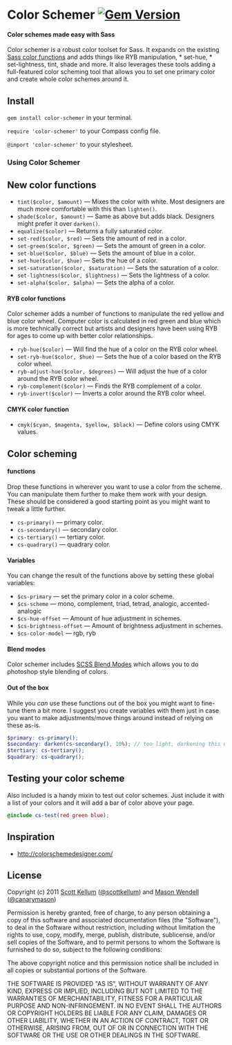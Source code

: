 # Color Schemer [![Gem Version](https://badge.fury.io/rb/color-schemer.png)](http://badge.fury.io/rb/color-schemer)

#### Color schemes made easy with Sass

Color schemer is a robust color toolset for Sass. It expands on the existing [Sass color functions](http://sass-lang.com/docs/yardoc/Sass/Script/Functions.html) and adds things like RYB manipulation, * set-hue, * set-lightness, tint, shade and more. It also leverages these tools adding a full-featured color scheming tool that allows you to set one primary color and create whole color schemes around it.

## Install

`gem install color-schemer` in your terminal.

`require 'color-schemer'` to your Compass config file.

`@import 'color-schemer'` to your stylesheet.

### Using Color Schemer

## New color functions

* `tint($color, $amount)` — Mixes the color with white. Most designers are much more comfortable with this than `lighten()`.
* `shade($color, $amount)` — Same as above but adds black. Designers might prefer it over `darken()`.
* `equalize($color)` — Returns a fully saturated color.
* `set-red($color, $red)` — Sets the amount of red in a color.
* `set-green($color, $green)` — Sets the amount of green in a color.
* `set-blue($color, $blue)` — Sets the amount of blue in a color.
* `set-hue($color, $hue)` — Sets the hue of a color.
* `set-saturation($color, $saturation)` — Sets the saturation of a color.
* `set-lightness($color, $lightness)` — Sets the lightness of a color.
* `set-alpha($color, $alpha)` — Sets the alpha of a color.

#### RYB color functions

Color schemer adds a number of functions to manipulate the red yellow and blue color wheel. Computer color is calculated in red green and blue which is more technically correct but artists and designers have been using RYB for ages to come up with better color relationships.

* `ryb-hue($color)` — Will find the hue of a color on the RYB color wheel.
* `set-ryb-hue($color, $hue)` — Sets the hue of a color based on the RYB color wheel.
* `ryb-adjust-hue($color, $degrees)` — Will adjust the hue of a color around the RYB color wheel.
* `ryb-complement($color)` — Finds the RYB complement of a color.
* `ryb-invert($color)` — Inverts a color around the RYB color wheel.

#### CMYK color function

* `cmyk($cyan, $magenta, $yellow, $black)` — Define colors using CMYK values.

## Color scheming

#### functions

Drop these functions in wherever you want to use a color from the scheme. You can manipulate them further to make them work with your design. These should be considered a good starting point as you might want to tweak a little further.

* `cs-primary()` — primary color.
* `cs-secondary()` — secondary color.
* `cs-tertiary()` — tertiary color.
* `cs-quadrary()` — quadrary color.

#### Variables

You can change the result of the functions above by setting these global variables:

* `$cs-primary` — set the primary color in a color scheme.
* `$cs-scheme` — mono, complement, triad, tetrad, analogic, accented-analogic
* `$cs-hue-offset` — Amount of hue adjustment in schemes.
* `$cs-brightness-offset` — Amount of brightness adjustment in schemes.
* `$cs-color-model` — rgb, ryb

#### Blend modes

Color schemer includes [SCSS Blend Modes](https://github.com/heygrady/scss-blend-modes) which allows you to do photoshop style blending of colors.

#### Out of the box

While you *can* use these functions out of the box you might want to fine-tune them a bit more. I suggest you create variables with them just in case you want to make adjustments/move things around instead of relying on these as-is.

```scss
$primary: cs-primary();
$secondary: darken(cs-secondary(), 10%); // too light, darkening this up a bit.
$tertiary: cs-tertiary();
$quadrary: cs-quadrary();
```

## Testing your color scheme

Also included is a handy mixin to test out color schemes. Just include it with a list of your colors and it will add a bar of color above your page.

```scss
@include cs-test(red green blue);
```

## Inspiration

* http://colorschemedesigner.com/

## License

Copyright (c) 2011 [Scott Kellum](http://www.scottkellum.com/) ([@scottkellum](http://twitter.com/scottkellum)) and [Mason Wendell](http://thecodingdesigner.com/) ([@canarymason](http://twitter.com/canarymason))

Permission is hereby granted, free of charge, to any person obtaining a copy of this software and associated documentation files (the "Software"), to deal in the Software without restriction, including without limitation the rights to use, copy, modify, merge, publish, distribute, sublicense, and/or sell copies of the Software, and to permit persons to whom the Software is furnished to do so, subject to the following conditions:

The above copyright notice and this permission notice shall be included in all copies or substantial portions of the Software.

THE SOFTWARE IS PROVIDED "AS IS", WITHOUT WARRANTY OF ANY KIND, EXPRESS OR IMPLIED, INCLUDING BUT NOT LIMITED TO THE WARRANTIES OF MERCHANTABILITY, FITNESS FOR A PARTICULAR PURPOSE AND NON-INFRINGEMENT. IN NO EVENT SHALL THE AUTHORS OR COPYRIGHT HOLDERS BE LIABLE FOR ANY CLAIM, DAMAGES OR OTHER LIABILITY, WHETHER IN AN ACTION OF CONTRACT, TORT OR OTHERWISE, ARISING FROM, OUT OF OR IN CONNECTION WITH THE SOFTWARE OR THE USE OR OTHER DEALINGS IN THE SOFTWARE.
